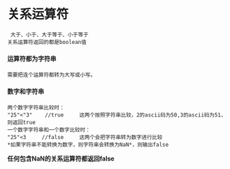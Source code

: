 # 关系运算符
     大于、小于、大于等于、小于等于
    关系运算符返回的都是boolean值
#### 运算符都为字符串
    需要把连个运算符都转为大写或小写。
#### 数字和字符串
    两个数字字符串比较时：
    "25"<"3"    //true     这两个按照字符串比较，2的ascii码为50,3的ascii码为51，则返回true
    一个数字字符串和一个数字比较时：
    "25"<3     //false     这两个会把字符串转为数字进行比较
    *如果字符串不能转换为数字，则字符串会转换为NaN*，则输出false
**任何包含NaN的关系运算符都返回false**

